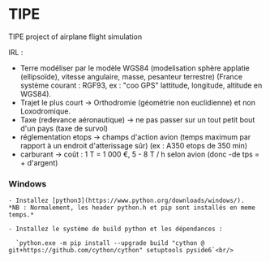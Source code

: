 # TIPE
TIPE project of airplane flight simulation


IRL :
 - Terre modéliser par le modèle WGS84 (modelisation sphère applatie (ellipsoïde), vitesse angulaire, masse, pesanteur terrestre) (France système courant : RGF93, ex : "coo GPS" lattitude, longitude, altitude en WGS84).
 - Trajet le plus court -> Orthodromie (géométrie non euclidienne) et non Loxodromique.
 - Taxe (redevance aéronautique) -> ne pas passer sur un tout petit bout d'un pays (taxe de survol)
 - réglementation etops -> champs d'action avion (temps maximum par rapport à un endroit d'atterissage sûr) (ex : A350 etops de 350 min)
 - carburant -> coût : 1 T = 1 000 €, 5 - 8 T / h selon avion (donc -de tps = + d'argent)



### Windows
    - Installez [python3](https://www.python.org/downloads/windows/).
    *NB : Normalement, les header python.h et pip sont installés en meme temps.*

    - Installez le système de build python et les dépendances :

      `python.exe -m pip install --upgrade build "cython @ git+https://github.com/cython/cython" setuptools pyside6`<br/>